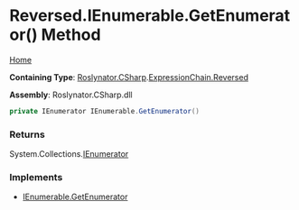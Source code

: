 # Reversed\.IEnumerable\.GetEnumerator\(\) Method <a name="_Top"></a>

[Home](../../../../../README.md)

**Containing Type**: [Roslynator.CSharp](../../../README.md#_Top)\.[ExpressionChain.Reversed](../README.md#_Top)

**Assembly**: Roslynator\.CSharp\.dll

```csharp
private IEnumerator IEnumerable.GetEnumerator()
```

### Returns

System\.Collections\.[IEnumerator](https://docs.microsoft.com/en-us/dotnet/api/system.collections.ienumerator)

### Implements

* [IEnumerable.GetEnumerator](https://docs.microsoft.com/en-us/dotnet/api/system.collections.ienumerable.getenumerator)
